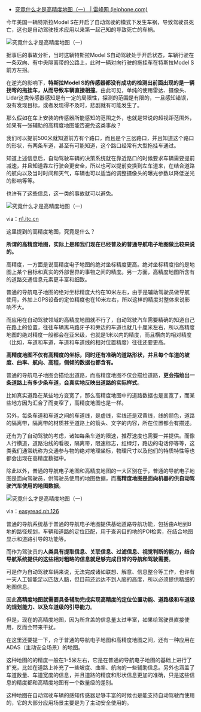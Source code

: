 - [究竟什么才是高精度地图（一） | 雷峰网 (leiphone.com)](https://www.leiphone.com/category/transportation/MmDqCPHRoxJXO4ct.html)

今年美国一辆特斯拉Model S在开启了自动驾驶的模式下发生车祸，导致驾驶员死亡，这也是自动驾驶技术应用以来第一起己知的导致死亡的车祸。

![究竟什么才是高精度地图（一）](https://static.leiphone.com/uploads/new/article/740_740/201609/57e23d8105a91.jpg?imageMogr2/quality/90)

据事后的事故分析，当时这辆特斯拉Model S自动驾驶处于开启状态，车辆行驶在一条双向、有中央隔离带的公路上，此时一辆对向行驶的拖挂车在特斯拉Model S前方左拐。

在逆光的影响下，**特斯拉Model S的传感器都没有成功的检测出前面出现的是一辆拐弯的拖挂车，从而导致车辆直接相撞**。由此可见，单纯的使用雷达、摄像头、Lidar这类传感器感知是有一定的局限性，探测的范围是有限的，一旦感知错误，没有发现目标，或者发现得不及时，悲剧就有可能发生了。

那么假如在车上安装的传感器所能感知的范围之外，也就是常说的超视距范围外，如果有一张辅助的高精度地图能否避免这类事故？

我们可以提前500米就知道前方有个路口，而且是个三岔路口，并且知道这个路口的形状，有两条车道，甚至有可能知道，这个路口经常有大型拖挂车通过。

知道上述信息后，自动驾驶车辆的决策系统就在靠近路口的时候要求车辆需要提前减速，并且知道靠左行驶会更安全，所以也可以提前变换到左车道来，在结合道路的航向以及当时时间和天气，车辆也可以适当的调整摄像头的曝光参数以降低逆光的影响等等。

也许有了这些信息，这一类的事故就可以避免。

 ![究竟什么才是高精度地图（一）](https://static.leiphone.com/uploads/new/article/740_740/201609/57e1fe268ded6.png?imageMogr2/quality/90)

via：[n1.itc.cn](http://n1.itc.cn/img8/wb/recom/2015/12/29/145137034395522194.JPEG)

这里提到的高精度地图，究竟是什么？

**所谓的高精度地图，实际上是和我们现在已经普及的普通导航电子地图做比较来说的。**

高精度，一方面是说高精度电子地图的绝对坐标精度更高。绝对坐标精度指的是地图上某个目标和真实的外部世界的事物之间的精度。另一方面，高精度地图所含有的道路交通信息元素更丰富和细致。

普通的导航电子地图的绝对坐标精度大约在10米左右，由于是辅助驾驶员做导航使用，外加上GPS设备的定位精度也在10米左右，所以这样的精度对整体来说影响不大。

而应用在自动驾驶领域的高精度地图就不行了，自动驾驶汽车需要精确的知道自己在路上的位置，往往车辆离马路牙子和旁边的车道也就几十厘米左右，所以高精度地图的绝对精度一般都会在亚米级，也就是1米以内的精度，而且横向的相对精度（比如，车道和车道，车道和车道线的相对位置精度）往往还要更高。

**高精度地图不仅有高精度的坐标，同时还有准确的道路形状，并且每个车道的坡度、曲率、航向、高程，侧倾的数据也都含有。**

普通的导航电子地图会描绘出道路，而高精度地图不仅会描绘道路，**更会描绘出一条道路上有多少条车道，会真实地反映出道路的实际样式**。

比如真实道路在某些地方变宽了，那么高精度地图中的道路数据也是变宽了，而某些地方因为汇合了而变窄了，高精度地图也是一样。

另外，每条车道和车道之间的车道线，是虚线，实线还是双黄线，线的颜色，道路的隔离带，隔离带的材质甚至道路上的箭头、文字的内容，所在位置都会有描述。

还有为了自动驾驶的考虑，诸如每条车道的限速，推荐速度也需要一并提供。而像人行横道，道路沿线的看板，隔离带，限速标志，红绿灯，路边的电话停等等，这类我们通常统称为交通参与物的绝对地理坐标，物理尺寸以及他们的特质特性等也都会出现在高精度数据中。

除此以外，普通的导航电子地图和高精度地图的一大区别在于，普通的导航电子地图是面向驾驶员，供驾驶员使用的地图数据，而**高精度地图是面向机器的供自动驾驶汽车使用的地图数据**。

 ![究竟什么才是高精度地图（一）](https://static.leiphone.com/uploads/new/article/740_740/201609/57e1fe28e40b2.png?imageMogr2/quality/90)

via：[easyread.ph.126](http://easyread.ph.126.net/dWhEPEHuG93uapkQzMS1Hw==/6597170921726990729.jpg)

普通的导航系统基于普通的导航电子地图提供基础道路导航功能，包括由A地到B地的路径规划，车辆和道路的定位匹配，用于查询目的地的POI检索，在结合地图显示和道路引导的功能等。

而作为驾驶员的**人类具有提取信息、关联信息、过滤信息、视觉判断的能力，结合导航系统提供的这些相对粗略的信息就足够完成日常的导航和驾驶需要**。

可是作为自动驾驶车辆来说，无法完成诸如联想、解意、信息整合等工作，也许有一天人工智能足以匹敌人脑，但目前还远达不到人脑的高度，所以必须提供精细的地图信息。

因此**高精度地图就需要具备辅助完成实现高精度的定位位置功能、道路级和车道级的规划能力、以及车道级的引导能力**。

但是，现在的高精度地图，因为所含盖的信息量太过丰富，如果给驾驶员直接使用，反而会带来干扰。

在这里还要提一下，介于普通的导航电子地图和高精度地图之间，还有一种应用在ADAS（主动安全场景）的地图。

这种地图的的精度一般在1-5米左右，它是在普通的导航电子地图的基础上进行了扩充，比如在道路上补充了一些坡度、曲率、航向的一些辅助信息。另外也涵盖了车道数量、车道宽度的信息，并且道路的精度和形状信息更加的准确，只是这些信息的精度都和高精度地图有一个数量级的差别。

这种地图在自动驾驶车辆的感知传感器足够丰富的时候也是能支持自动驾驶而使用的，它的大部分应用场景主要是为了主动安全使用的。